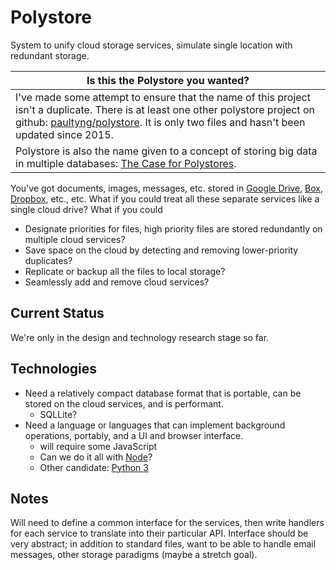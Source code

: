 # Polystore

System to unify cloud storage services, simulate single location with redundant storage.

| Is this the Polystore you wanted? |
| --------------------------------- |
| I've made some attempt to ensure that the name of this project isn't a duplicate. There is at least one other polystore project on github: [paultyng/polystore](https://github.com/paulytng/polystore). It is only two files and hasn't been updated since 2015.|
|Polystore is also the name given to a concept of storing big data in multiple databases: [The Case for Polystores](http://wp.sigmod.org/?p=1629). |

You've got documents, images, messages, etc. stored in [Google Drive](https://drive.google.com/drive/my-drive), [Box](https://box.com), [Dropbox](https://dropbox.com), etc., etc.
What if you could treat all these separate services like a single cloud drive? What if you could

* Designate priorities for files, high priority files are stored redundantly on multiple cloud services?
* Save space on the cloud by detecting and removing lower-priority duplicates?
* Replicate or backup all the files to local storage?
* Seamlessly add and remove cloud services?

## Current Status

We're only in the design and technology research stage so far.

## Technologies

* Need a relatively compact database format that is portable, can be stored on the cloud services, and is performant.
    * SQLLite?
* Need a language or languages that can implement background operations, portably, and a UI and browser interface.
    * will require some JavaScript
    * Can we do it all with [Node](https://nodejs.org/en/)?
    * Other candidate: [Python 3](https://www.python.org)
    
## Notes

Will need to define a common interface for the services, then write handlers for each service to translate into their particular API. Interface should be very abstract; in addition to standard files, want to be able to handle email messages, other storage paradigms (maybe a stretch goal).
